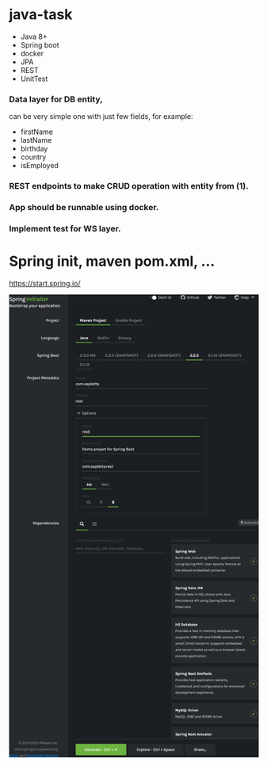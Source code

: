 # java-task
+ Java 8+
+ Spring boot
+ docker
+ JPA
+ REST
+ UnitTest

### Data layer for DB entity, 

 can be very simple one with just few fields, for example:  

+ firstName 
+ lastName 
+ birthday 
+ country
+ isEmployed
 

### REST endpoints to make CRUD operation with entity from (1). 

### App should be runnable using docker. 

### Implement test for WS layer. 
 

# Spring init, maven pom.xml, ...

https://start.spring.io/

![spring-boot.png](docs/spring-boot.png)